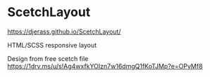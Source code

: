 # ScetchLayout
https://djerass.github.io/ScetchLayout/


HTML/SCSS responsive layout


Design from free scetch file  https://1drv.ms/u/s!Ag4wxfkYOIzn7w16dmgQ1fKoTJMp?e=OPyMf8
